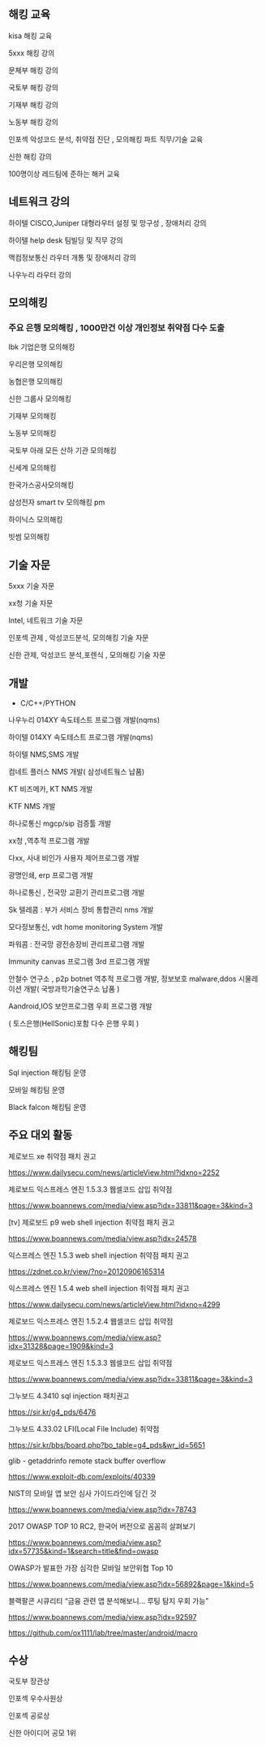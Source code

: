 
## 해킹 교육 

kisa 해킹 교육

5xxx 해킹 강의

문체부 해킹 강의

국토부 해킹 강의

기재부 해킹 강의

노동부 해킹 강의

인포섹 악성코드 분석, 취약점 진단 , 모의해킹 파트 직무/기술 교육 

신한 해킹 강의

100명이상 레드팀에 준하는 해커 교육

## 네트워크 강의

하이텔 CISCO,Juniper 대형라우터 설정 및 망구성 , 장애처리 강의 

하이텔 help desk 팀빌딩 및 직무 강의 

맥컴정보통신 라우터 개통 및 장애처리 강의

나우누리 라우터 강의

## 모의해킹 

### 주요 은행 모의해킹 , 1000만건 이상 개인정보 취약점 다수 도출 

Ibk 기업은행 모의해킹

우리은행 모의해킹

농협은행 모의해킹

신한 그룹사 모의해킹

기재부 모의해킹

노동부 모의해킹

국토부 아래 모든 산하 기관 모의해킹

신세계 모의해킹

한국가스공사모의해킹

삼성전자 smart tv 모의해킹 pm

하이닉스 모의해킹

빗썸 모의해킹


## 기술 자문

5xxx 기술 자문

xx청 기술 자문

Intel, 네트워크 기술 자문

인포섹 관제 , 악성코드분석, 모의해킹 기술 자문

신한 관제, 악성코드 분석,포렌식 , 모의해킹 기술 자문

## 개발  

* C/C++/PYTHON

나우누리 014XY  속도테스트 프로그램 개발(nqms)

하이텔 014XY  속도테스트 프로그램  개발(nqms)

하이텔 NMS,SMS 개발

컴네트 플러스 NMS 개발( 삼성네트웤스 납품)

KT 비즈메카, KT NMS 개발

KTF NMS 개발

하나로통신 mgcp/sip 검증툴 개발

xx청 ,역추적 프로그램 개발 

다xx, 사내 비인가 사용자 제어프로그램 개발

광명인쇄, erp 프로그램 개발

하나로통신 , 전국망 교환기 관리프로그램 개발

Sk 텔레콤 : 부가 서비스 장비 통합관리 nms 개발

모다정보통신, vdt home monitoring System 개발

파워콤 : 전국망 광전송장비 관리프로그램 개발

Immunity canvas 프로그램 3rd 프로그램 개발

안철수 연구소 , p2p botnet 역추적 프로그램 개발, 정보보호 malware,ddos 시물레이션 개발( 국방과학기술연구소 납품 )

Aandroid,IOS 보안프로그램 우회 프로그램 개발 

( 토스은행(HellSonic)포함 다수 은행 우회 )


## 해킹팀

Sql injection 해킹팀 운영

모바일 해킹팀 운영

Black falcon 해킹팀 운영



## 주요 대외 활동 

제로보드 xe 취약점 패치 권고 

https://www.dailysecu.com/news/articleView.html?idxno=2252

제로보드 익스프레스 엔진 1.5.3.3 웹셀코드 삽입 취약점 

https://www.boannews.com/media/view.asp?idx=33811&page=3&kind=3

[tv] 제로보드 p9  web shell  injection 취약점 패치 권고

https://www.boannews.com/media/view.asp?idx=24578

익스프레스 엔진 1.5.3 web shell injection 취약점 패치 권고

https://zdnet.co.kr/view/?no=20120906165314

익스프레스 엔진 1.5.4 web shell injection 취약점 패치 권고

https://www.dailysecu.com/news/articleView.html?idxno=4299

제로보드 익스프레스 엔진 1.5.2.4 웹셀코드 삽입 취약점 

https://www.boannews.com/media/view.asp?idx=31328&page=1909&kind=3

제로보드 익스프레스 엔진 1.5.3.3 웹셀코드 삽입 취약점

https://www.boannews.com/media/view.asp?idx=33811&page=3&kind=3

그누보드 4.3410 sql injection 패치권고

https://sir.kr/g4_pds/6476

그누보드 4.33.02 LFI(Local File Include) 취약점

https://sir.kr/bbs/board.php?bo_table=g4_pds&wr_id=5651

glib - getaddrinfo remote stack buffer overflow

https://www.exploit-db.com/exploits/40339


NIST의 모바일 앱 보안 심사 가이드라인에 담긴 것

https://www.boannews.com/media/view.asp?idx=78743

2017 OWASP TOP 10 RC2, 한국어 버전으로 꼼꼼히 살펴보기

https://www.boannews.com/media/view.asp?idx=57735&kind=1&search=title&find=owasp

OWASP가 발표한 가장 심각한 모바일 보안위협 Top 10

https://www.boannews.com/media/view.asp?idx=56892&page=1&kind=5

블랙팔콘 시큐리티 “금융 관련 앱 분석해보니... 루팅 탐지 우회 가능”

https://www.boannews.com/media/view.asp?idx=92597


https://github.com/ox1111/lab/tree/master/android/macro

## 수상 

국토부 장관상

인포섹 우수사원상

인포섹 공로상

신한 아이디어 공모 1위 
